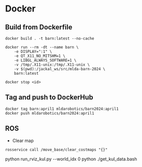 # Docker

## Build from Dockerfile

```shell
docker build . -t barn:latest --no-cache

docker run --rm -dt --name barn \
	-e DISPLAY=":1" \
	-e QT_X11_NO_MITSHM=1 \
	-e LIBGL_ALWAYS_SOFTWARE=1 \
	-v /tmp/.X11-unix:/tmp/.X11-unix \
	-v $(pwd):/jackal_ws/src/mlda-barn-2024 \
	barn:latest

docker stop <id>
```

## Tag and push to DockerHub

```
docker tag barn:april1 mldarobotics/barn2024:april1
docker push mldarobotics/barn2024:april1
```

## ROS

- Clear map

```shell
rosservice call /move_base/clear_costmaps "{}"
```

python run_rviz_kul.py --world_idx 0
python ./get_kul_data.bash